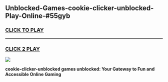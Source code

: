 
## Unblocked-Games-cookie-clicker-unblocked-Play-Online-#55gyb
<h3>
<a href="https://premium.freeplayer.one?title=cookie-clicker-unblocked&ref=24F">CLICK TO PLAY</a></h3>
<hr>

<h3>
<a href="https://premium.freeplayer.one?title=cookie-clicker-unblocked&ref=24F">CLICK 2 PLAY</a>
  
</h3>

<a href="https://premium.freeplayer.one?title=cookie-clicker-unblocked&ref=24F/"><img src="https://clearcache.store/games.png"></a>


**cookie-clicker-unblocked games unblocked: Your Gateway to Fun and Accessible Online Gaming**
